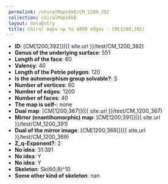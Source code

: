 ```yaml
--- 
 permalink: /chiralMaps6kE/CM_1200_392 
 collection: chiralMaps6kE
 layout: dataEntry
 title: Chiral maps up to 6000 edges - CM[1200;392]
---
```


- **ID**: [CM[1200;392]]({{ site.url }}/test/CM_1200_392)
- **Genus of the underlying surface**: 551
- **Length of the face**: 60
- **Valency**: 40
- **Length of the Petrie polygon**: 120
- **Is the automorphism group solvable?**: S
- **Number of vertices**: 60
- **Number of edges**: 1200
- **Number of faces**: 40
- **The map is self-**: none
- **Dual map**: [CM[1200;367]]({{ site.url }}/test/CM_1200_367)
- **Mirror (enantihomorphic) map**: [CM[1200;391]]({{ site.url }}/test/CM_1200_391)
- **Dual of the mirror image**: [CM[1200;369]]({{ site.url }}/test/CM_1200_369)
- **Z_q-Exponent?**: 2
- **No idea**:  31:391
- **No idea**: Y
- **No idea**: Y
- **Skeleton**: Sk(60;8)^10
- **Some other kind of skeleton**: nan
